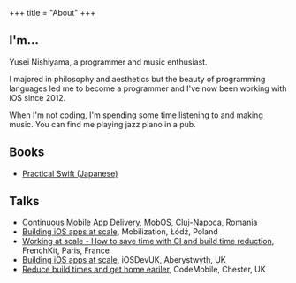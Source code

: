 +++
title = "About"
+++

## I'm...

Yusei Nishiyama, a programmer and music enthusiast.

I majored in philosophy and aesthetics but the beauty of programming languages led me to become a programmer and I've now been working with iOS since 2012.

When I'm not coding, I'm spending some time listening to and making music. You can find me playing jazz piano in a pub.

## Books

- [Practical Swift (Japanese)](https://www.amazon.co.jp/dp/4774187305)

## Talks

- [Continuous Mobile App Delivery](https://speakerdeck.com/yuseinishiyama/continuous-mobile-app-delivery), MobOS, Cluj-Napoca, Romania
- [Building iOS apps at scale](https://academy.realm.io/posts/yusei-nishiyama-mobilization-2017-building-ios-apps-at-scale/), Mobilization, Łódź, Poland
- [Working at scale - How to save time with CI and build time reduction](https://www.youtube.com/watch?v=XLFQ40EqG64), FrenchKit, Paris, France
- [Building iOS apps at scale](https://speakerdeck.com/yuseinishiyama/building-ios-apps-at-scale), iOSDevUK, Aberystwyth, UK
- [Reduce build times and get home eariler](https://speakerdeck.com/yuseinishiyama/reduce-build-times-and-get-home-eariler), CodeMobile, Chester, UK
